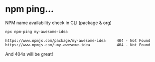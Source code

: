 # npm ping...

NPM name availability check in CLI (package & org)

```bash
npx npm-ping my-awesome-idea
```

```
https://www.npmjs.com/package/my-awesome-idea     404 - Not Found
https://www.npmjs.com/~my-awesome-idea            404 - Not Found
```

And 404s will be great!
